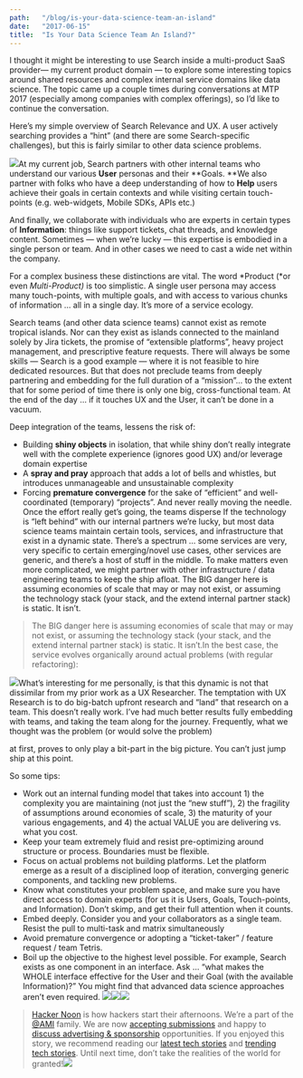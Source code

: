 ```yaml
---
path:	"/blog/is-your-data-science-team-an-island"
date:	"2017-06-15"
title:	"Is Your Data Science Team An Island?"
---
```


I thought it might be interesting to use Search inside a multi-product SaaS provider— my current product domain — to explore some interesting topics around shared resources and complex internal service domains like data science. The topic came up a couple times during conversations at MTP 2017 (especially among companies with complex offerings), so I’d like to continue the conversation.

Here’s my simple overview of Search Relevance and UX. A user actively searching provides a “hint” (and there are some Search-specific challenges), but this is fairly similar to other data science problems.

![](/images/1*kAHzTxmH28RTXx1RSlOQVQ.png)At my current job, Search partners with other internal teams who understand our various **User** personas and their **Goals. **We also partner with folks who have a deep understanding of how to **Help** users achieve their goals in certain contexts and while visiting certain touch-points (e.g. web-widgets, Mobile SDKs, APIs etc.)

 And finally, we collaborate with individuals who are experts in certain types of **Information**: things like support tickets, chat threads, and knowledge content. Sometimes — when we’re lucky — this expertise is embodied in a single person or team. And in other cases we need to cast a wide net within the company.

For a complex business these distinctions are vital. The word *Product (*or even *Multi-Product)* is too simplistic. A single user persona may access many touch-points, with multiple goals, and with access to various chunks of information … all in a single day. It’s more of a service ecology.

Search teams (and other data science teams) cannot exist as remote tropical islands. Nor can they exist as islands connected to the mainland solely by Jira tickets, the promise of “extensible platforms”, heavy project management, and prescriptive feature requests. There will always be some skills — Search is a good example — where it is not feasible to hire dedicated resources. But that does not preclude teams from deeply partnering and embedding for the full duration of a “mission”… to the extent that for some period of time there is only one big, cross-functional team. At the end of the day … if it touches UX and the User, it can’t be done in a vacuum.

Deep integration of the teams, lessens the risk of:

* Building **shiny objects** in isolation, that while shiny don’t really integrate well with the complete experience (ignores good UX) and/or leverage domain expertise
* A **spray and pray** approach that adds a lot of bells and whistles, but introduces unmanageable and unsustainable complexity
* Forcing **premature convergence** for the sake of “efficient” and well-coordinated (temporary) “projects”. And never really moving the needle. Once the effort really get’s going, the teams disperse
If the technology is “left behind” with our internal partners we’re lucky, but most data science teams maintain certain tools, services, and infrastructure that exist in a dynamic state. There’s a spectrum … some services are very, very specific to certain emerging/novel use cases, other services are generic, and there’s a host of stuff in the middle. To make matters even more complicated, we might partner with other infrastructure / data engineering teams to keep the ship afloat. The BIG danger here is assuming economies of scale that may or may not exist, or assuming the technology stack (your stack, and the extend internal partner stack) is static. It isn’t.


> The BIG danger here is assuming economies of scale that may or may not exist, or assuming the technology stack (your stack, and the extend internal partner stack) is static. It isn’t.In the best case, the service evolves organically around actual problems (with regular refactoring):

![](/images/1*K-2lpeC5CoSp6LC9NMd7GA.png)What’s interesting for me personally, is that this dynamic is not that dissimilar from my prior work as a UX Researcher. The temptation with UX Research is to do big-batch upfront research and “land” that research on a team. This doesn’t really work. I’ve had much better results fully embedding with teams, and taking the team along for the journey. Frequently, what we thought was the problem (or would solve the problem)

 at first, proves to only play a bit-part in the big picture. You can’t just jump ship at this point.

So some tips:

* Work out an internal funding model that takes into account 1) the complexity you are maintaining (not just the “new stuff”), 2) the fragility of assumptions around economies of scale, 3) the maturity of your various engagements, and 4) the actual VALUE you are delivering vs. what you cost.
* Keep your team extremely fluid and resist pre-optimizing around structure or process. Boundaries must be flexible.
* Focus on actual problems not building platforms. Let the platform emerge as a result of a disciplined loop of iteration, converging generic components, and tackling new problems.
* Know what constitutes your problem space, and make sure you have direct access to domain experts (for us it is Users, Goals, Touch-points, and Information). Don’t skimp, and get their full attention when it counts.
* Embed deeply. Consider you and your collaborators as a single team. Resist the pull to multi-task and matrix simultaneously
* Avoid premature convergence or adopting a “ticket-taker” / feature request / team Tetris.
* Boil up the objective to the highest level possible. For example, Search exists as one component in an interface. Ask … “what makes the WHOLE interface effective for the User and their Goal (with the available Information)?” You might find that advanced data science approaches aren’t even required.
[![](/images/1*0hqOaABQ7XGPT-OYNgiUBg.png)](http://bit.ly/HackernoonFB)[![](/images/1*Vgw1jkA6hgnvwzTsfMlnpg.png)](https://goo.gl/k7XYbx)[![](/images/1*gKBpq1ruUi0FVK2UM_I4tQ.png)](https://goo.gl/4ofytp)
> [Hacker Noon](http://bit.ly/Hackernoon) is how hackers start their afternoons. We’re a part of the [@AMI](http://bit.ly/atAMIatAMI) family. We are now [accepting submissions](http://bit.ly/hackernoonsubmission) and happy to [discuss advertising & sponsorship](mailto:partners@amipublications.com) opportunities.
> If you enjoyed this story, we recommend reading our [latest tech stories](http://bit.ly/hackernoonlatestt) and [trending tech stories](https://hackernoon.com/trending). Until next time, don’t take the realities of the world for granted!![](/images/1*35tCjoPcvq6LbB3I6Wegqw.jpeg)